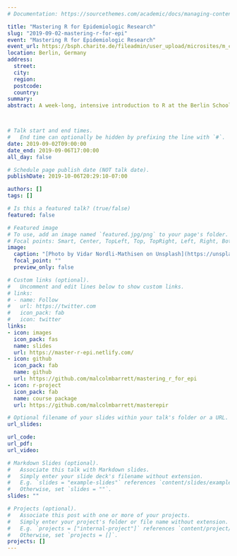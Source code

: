 ```yaml
---
# Documentation: https://sourcethemes.com/academic/docs/managing-content/

title: "Mastering R for Epidemiologic Research"
slug: "2019-09-02-mastering-r-for-epi"
event: "Mastering R for Epidemiologic Research"
event_url: https://bsph.charite.de/fileadmin/user_upload/microsites/m_cc01/bsph/Flyer/BSPH-AdvEpiMethods-Barrett.pdf
location: Berlin, Germany
address:
  street:
  city:
  region:
  postcode:
  country:
summary:
abstract: A week-long, intensive introduction to R at the Berlin School of Public Health at Charité – Universitätsmedizin Berlin. The course is for researchers, public health professionals, epidemiologists, and clinicians who want to improve their R coding skills, who want to learn modern tools in the R ecosystem, like the tidyverse and Shiny, or who want to get started writing software in R.



# Talk start and end times.
#   End time can optionally be hidden by prefixing the line with `#`.
date: 2019-09-02T09:00:00
date_end: 2019-09-06T17:00:00
all_day: false

# Schedule page publish date (NOT talk date).
publishDate: 2019-10-06T20:29:10-07:00

authors: []
tags: []

# Is this a featured talk? (true/false)
featured: false

# Featured image
# To use, add an image named `featured.jpg/png` to your page's folder. 
# Focal points: Smart, Center, TopLeft, Top, TopRight, Left, Right, BottomLeft, Bottom, BottomRight.
image:
  caption: "[Photo by Vidar Nordli-Mathisen on Unsplash](https://unsplash.com/photos/4NlLMwdFoLY)"
  focal_point: ""
  preview_only: false

# Custom links (optional).
#   Uncomment and edit lines below to show custom links.
# links:
# - name: Follow
#   url: https://twitter.com
#   icon_pack: fab
#   icon: twitter
links:
- icon: images
  icon_pack: fas
  name: slides
  url: https://master-r-epi.netlify.com/
- icon: github
  icon_pack: fab
  name: github
  url: https://github.com/malcolmbarrett/mastering_r_for_epi
- icon: r-project
  icon_pack: fab
  name: course package
  url: https://github.com/malcolmbarrett/masterepir

# Optional filename of your slides within your talk's folder or a URL.
url_slides:

url_code:
url_pdf:
url_video:

# Markdown Slides (optional).
#   Associate this talk with Markdown slides.
#   Simply enter your slide deck's filename without extension.
#   E.g. `slides = "example-slides"` references `content/slides/example-slides.md`.
#   Otherwise, set `slides = ""`.
slides: ""

# Projects (optional).
#   Associate this post with one or more of your projects.
#   Simply enter your project's folder or file name without extension.
#   E.g. `projects = ["internal-project"]` references `content/project/deep-learning/index.md`.
#   Otherwise, set `projects = []`.
projects: []
---
```

